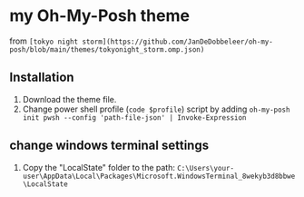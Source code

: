 # my Oh-My-Posh theme

from `[tokyo night storm](https://github.com/JanDeDobbeleer/oh-my-posh/blob/main/themes/tokyonight_storm.omp.json)`

## Installation

1. Download the theme file.
2. Change power shell profile (`code $profile`) script by adding `oh-my-posh init pwsh --config 'path-file-json' | Invoke-Expression`

## change windows terminal settings

1. Copy the "LocalState" folder to the path: `C:\Users\your-user\AppData\Local\Packages\Microsoft.WindowsTerminal_8wekyb3d8bbwe\LocalState`
